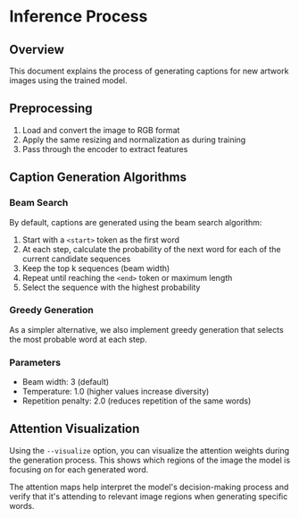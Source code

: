 # Inference Process

## Overview
This document explains the process of generating captions for new artwork images using the trained model.

## Preprocessing
1. Load and convert the image to RGB format
2. Apply the same resizing and normalization as during training
3. Pass through the encoder to extract features

## Caption Generation Algorithms

### Beam Search
By default, captions are generated using the beam search algorithm:

1. Start with a `<start>` token as the first word
2. At each step, calculate the probability of the next word for each of the current candidate sequences
3. Keep the top k sequences (beam width)
4. Repeat until reaching the `<end>` token or maximum length
5. Select the sequence with the highest probability

### Greedy Generation
As a simpler alternative, we also implement greedy generation that selects the most probable word at each step.

### Parameters
- Beam width: 3 (default)
- Temperature: 1.0 (higher values increase diversity)
- Repetition penalty: 2.0 (reduces repetition of the same words)

## Attention Visualization
Using the `--visualize` option, you can visualize the attention weights during the generation process. This shows which regions of the image the model is focusing on for each generated word.

The attention maps help interpret the model's decision-making process and verify that it's attending to relevant image regions when generating specific words.